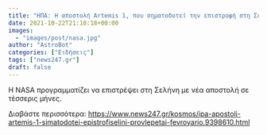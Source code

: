 ```yaml
---
title: "ΗΠΑ: Η αποστολή Artemis 1, που σηματοδοτεί την επιστροφή στη Σελήνη, προβλέπεται να γίνει τον Φεβρουάριο"
date: 2021-10-22T21:10:18+00:00
images:
  - "images/post/nasa.jpg"
author: "AstroBot"
categories: ["Ειδήσεις"]
tags: ["news247.gr"]
draft: false
---
```


Η ΝASA προγραμματίζει να επιστρέψει στη Σελήνη με νέα αποστολή σε τέσσερις μήνες. 

Διαβάστε περισσότερα: https://www.news247.gr/kosmos/ipa-apostoli-artemis-1-simatodotei-epistrofiselini-provlepetai-fevroyario.9398610.html
